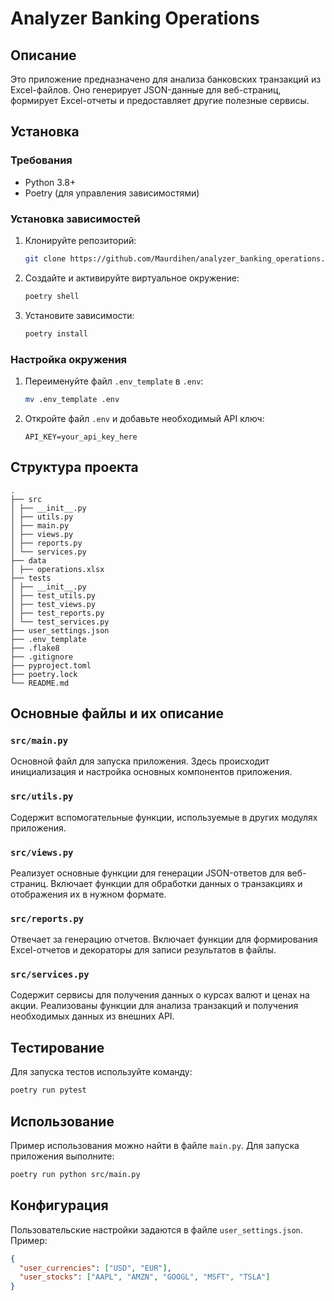 # Analyzer Banking Operations

## Описание

Это приложение предназначено для анализа банковских транзакций из Excel-файлов. Оно генерирует JSON-данные для веб-страниц, формирует Excel-отчеты и предоставляет другие полезные сервисы.

## Установка

### Требования

- Python 3.8+
- Poetry (для управления зависимостями)

### Установка зависимостей

1. Клонируйте репозиторий:
    ```sh
    git clone https://github.com/Maurdihen/analyzer_banking_operations.git
    ```

2. Создайте и активируйте виртуальное окружение:
    ```sh
    poetry shell
    ```

3. Установите зависимости:
    ```sh
    poetry install
    ```

### Настройка окружения

1. Переименуйте файл `.env_template` в `.env`:
    ```sh
    mv .env_template .env
    ```

2. Откройте файл `.env` и добавьте необходимый API ключ:
    ```env
    API_KEY=your_api_key_here
    ```

## Структура проекта

```plaintext
.
├── src
│ ├── __init__.py
│ ├── utils.py
│ ├── main.py
│ ├── views.py
│ ├── reports.py
│ └── services.py
├── data
│ ├── operations.xlsx
├── tests
│ ├── __init__.py
│ ├── test_utils.py
│ ├── test_views.py
│ ├── test_reports.py
│ └── test_services.py
├── user_settings.json
├── .env_template
├── .flake8
├── .gitignore
├── pyproject.toml
├── poetry.lock
└── README.md
```
## Основные файлы и их описание

### `src/main.py`

Основной файл для запуска приложения. Здесь происходит инициализация и настройка основных компонентов приложения.

### `src/utils.py`

Содержит вспомогательные функции, используемые в других модулях приложения.

### `src/views.py`

Реализует основные функции для генерации JSON-ответов для веб-страниц. Включает функции для обработки данных о транзакциях и отображения их в нужном формате.

### `src/reports.py`

Отвечает за генерацию отчетов. Включает функции для формирования Excel-отчетов и декораторы для записи результатов в файлы.

### `src/services.py`

Содержит сервисы для получения данных о курсах валют и ценах на акции. Реализованы функции для анализа транзакций и получения необходимых данных из внешних API.

## Тестирование

Для запуска тестов используйте команду:

```sh
poetry run pytest
```
## Использование

Пример использования можно найти в файле `main.py`. Для запуска приложения выполните:

```sh
poetry run python src/main.py
```
## Конфигурация

Пользовательские настройки задаются в файле `user_settings.json`. Пример:

```json
{
  "user_currencies": ["USD", "EUR"],
  "user_stocks": ["AAPL", "AMZN", "GOOGL", "MSFT", "TSLA"]
}
```
